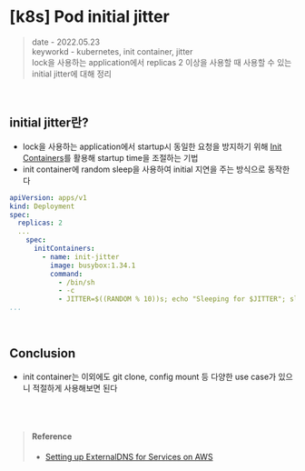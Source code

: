 # [k8s] Pod initial jitter
> date - 2022.05.23  
> keyworkd - kubernetes, init container, jitter  
> lock을 사용하는 application에서 replicas 2 이상을 사용할 때 사용할 수 있는 initial jitter에 대해 정리

<br>

## initial jitter란?
* lock을 사용하는 application에서 startup시 동일한 요청을 방지하기 위해 [Init Containers](https://kubernetes.io/docs/concepts/workloads/pods/init-containers)를 활용해 startup time을 조절하는 기법
* init container에 random sleep을 사용하여 initial 지연을 주는 방식으로 동작한다
```yaml
apiVersion: apps/v1
kind: Deployment
spec:
  replicas: 2
  ...
    spec:
      initContainers:
        - name: init-jitter
          image: busybox:1.34.1
          command:
            - /bin/sh
            - -c
            - JITTER=$((RANDOM % 10))s; echo "Sleeping for $JITTER"; sleep $JITTER
...
```


<br>

## Conclusion
* init container는 이외에도 git clone, config mount 등 다양한 use case가 있으니 적절하게 사용해보면 된다


<br><br>

> #### Reference
> * [Setting up ExternalDNS for Services on AWS](https://github.com/kubernetes-sigs/external-dns/blob/master/docs/tutorials/aws.md)
